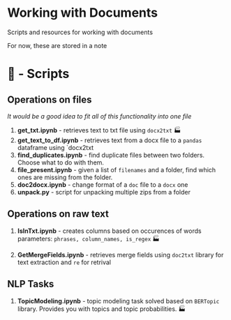 # Working with Documents
Scripts and resources for working with documents

For now, these are stored in a note

# 🍱 - Scripts

## Operations on files
*It would be a good idea to fit all of this functionality into one file*

1. **get_txt.ipynb** - retrieves text to txt file using `docx2txt` 🏭
2. **get_text_to_df.ipynb** - retrieves text from a docx file to a `pandas` dataframe using `docx2txt
3. **find_duplicates.ipynb** - find duplicate files between two folders. Choose what to do with them.
4. **file_present.ipynb** - given a list of `filenames` and a folder, find which ones are missing from the folder.
5. **doc2docx.ipynb** - change format of a `doc` file to a `docx` one
6. **unpack.py** - script for unpacking multiple zips from a folder


## Operations on raw text

1. **IsInTxt.ipynb** - creates columns based on occurences of words  
parameters: `phrases, column_names, is_regex` 🏭

2. **GetMergeFields.ipynb** - retrieves merge fields using `doc2txt` library for text extraction and `re` for retrival


## NLP Tasks

1. **TopicModeling.ipynb** - topic modeling task solved based on `BERTopic` library. 
Provides you with topics and topic probabilities. 🏭
